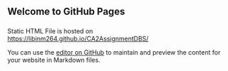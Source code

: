 ## Welcome to GitHub Pages

###
Static HTML File is hosted on https://libinm264.github.io/CA2AssignmentDBS/ 

You can use the [editor on GitHub](https://github.com/Libinm264/CA2AssignmentDBS/edit/master/README.md) to maintain and preview the content for your website in Markdown files.
